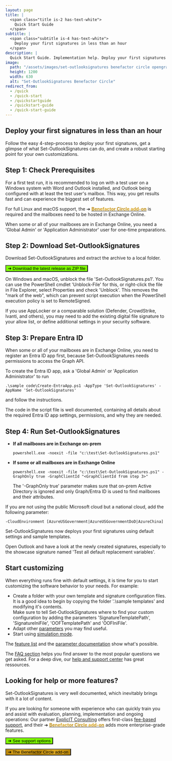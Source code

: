 ```yaml
---
layout: page
title: |
  <span class="title is-2 has-text-white">
    Quick Start Guide
  </span>
subtitle: |
  <span class="subtitle is-4 has-text-white">
    Deploy your first signatures in less than an hour
  </span>
description: |
  Quick Start Guide. Implementation help. Deploy your first signatures in less than an hour.
image:
  path: "/assets/images/set-outlooksignatures benefactor circle opengraph1200x630.png"
  height: 1200
  width: 630
  alt: "Set-OutlookSignatures Benefactor Circle"
redirect_from:
  - /quick
  - /quick-start
  - /quickstartguide
  - /quickstart-guide
  - /quick-start-guide
---
```


## Deploy your first signatures in less than an hour
Follow the easy 4-step-process to deploy your first signatures, get a glimpse of what Set-OutlookSignatures can do, and create a robust starting point for your own customizations.


## Step 1: Check Prerequisites
For a first test run, it is recommended to log on with a test user on a Windows system with Word and Outlook installed, and Outlook being configured with at least the test user's mailbox. This way, you get results fast and can experience the biggest set of features.

For full Linux and macOS support, the ➔&nbsp;<a href="/benefactorcircle"><span style="font-weight: bold; background-image: linear-gradient(to right, darkgoldenrod, goldenrod, darkgoldenrod, goldenrod, darkgoldenrod); background-clip: text; color: transparent;">Benefactor Circle add-on</span></a> is required and the mailboxes need to be hosted in Exchange Online.

When some or all of your mailboxes are in Exchange Online, you need a 'Global Admin' or 'Application Administrator' user for one-time preparations.


## Step 2: Download Set-OutlookSignatures
Download Set-OutlookSignatures and extract the archive to a local folder.

<p><a id="download-link" href="https://github.com/Set-OutlookSignatures/Set-OutlookSignatures/releases" target="_blank"><button class="button is-link is-normal is-hover has-text-black has-text-weight-bold" style="background-color: lawngreen">➔ Download&nbsp;<span class="version-text">the latest release</span>&nbsp;as ZIP file</button></a></p>

On Windows and macOS, unblock the file 'Set-OutlookSignatures.ps1'. You can use the PowerShell cmdlet 'Unblock-File' for this, or right-click the file in File Explorer, select Properties and check 'Unblock'. This removes the "mark of the web", which can prevent script execution when the PowerShell execution policy is set to RemoteSigned.

If you use AppLocker or a comparable solution (Defender, CrowdStrike, Ivanti, and others), you may need to add the existing digital file signature to your allow list, or define additional settings in your security software.


## Step 3: Prepare Entra ID
When some or all of your mailboxes are in Exchange Online, you need to register an Entra ID app first, because Set-OutlookSignatures needs permissions to access the Graph API.

To create the Entra ID app, ask a 'Global Admin' or 'Application Administrator' to run
```
.\sample code\Create-EntraApp.ps1 -AppType 'Set-OutlookSignatures' -AppName 'Set-OutlookSignatures'
```
and follow the instructions.

The code in the script file is well documented, containing all details about the required Entra ID app settings, permissions, and why they are needed.


## Step 4: Run Set-OutlookSignatures
- **If all mailboxes are in Exchange on-prem**
  ```
  powershell.exe -noexit -file "c:\test\Set-OutlookSignatures.ps1"
  ```

- **If some or all mailboxes are in Exchange Online**
  ```
  powershell.exe -noexit -file "c:\test\Set-OutlookSignatures.ps1" -GraphOnly true -GraphClientId "<GraphClientId from step 3>"
  ```
  The '-GraphOnly true' parameter makes sure that on-prem Active Directory is ignored and only Graph/Entra ID is used to find mailboxes and their attributes.

If you are not using the public Microsoft cloud but a national cloud, add the following parameter:
```
-CloudEnvironment [AzureUSGovernment|AzureUSGovernmentDoD|AzureChina]
```

Set-OutlookSignatures now deploys your first signatures using default settings and sample templates.

Open Outlook and have a look at the newly created signatures, especially to the showcase signature named 'Test all default replacement variables'.


## Start customizing
When everything runs fine with default settings, it is time for you to start customizing the software behavior to your needs. For example:
- Create a folder with your own template and signature configuration files.  
  It is a good idea to begin by copying the folder '.\sample templates' and modifying it's contents.  
  Make sure to tell Set-OutlookSignatures where to find your custom configuration by adding the parameters 'SignatureTemplatePath', 'SignatureIniFile', 'OOFTemplatePath' and 'OOFIniFile'.
- Adapt other [parameters](/parameters) you may find useful.
- Start using [simulation mode](/parameters/#16-simulateuser).

The [feature list](/features) and the [parameter documentation](/parameters) show what's possible.

The [FAQ section](/faq) helps you find answer to the most popular questions we get asked. For a deep dive, our [help and support center](/help) has great ressources.


## Looking for help or more features?
Set-OutlookSignatures is very well documented, which inevitably brings with it a lot of content.

If you are looking for someone with experience who can quickly train you and assist with evaluation, planning, implementation and ongoing operations: Our partner <a href="https://explicitconsulting.at" target="_blank">ExplicIT Consulting</a> offers first-class [fee-based support](/support), and their ➔&nbsp;<a href="/benefactorcircle"><span style="font-weight: bold; background-image: linear-gradient(to right, darkgoldenrod, goldenrod, darkgoldenrod, goldenrod, darkgoldenrod); background-clip: text; color: transparent;">Benefactor Circle add-on</span></a> adds more enterprise-grade features.

<p><a href="/support"><button class="button is-link is-normal is-hover has-text-black has-text-weight-bold" style="background-color: lawngreen">➔ See support options</button></a></p>

<p><a href="/benefactorcircle"><button class="button is-link is-normal is-hover has-text-black has-text-weight-bold" style="background-image: linear-gradient(to right, darkgoldenrod, goldenrod, darkgoldenrod, goldenrod, darkgoldenrod)">➔ The Benefactor Circle add-on</button></a></p>


<script>
  fetch('https://api.github.com/repos/Set-OutlookSignatures/Set-OutlookSignatures/releases/latest')
    .then(response => response.json())
    .then(data => {
      document.querySelectorAll('.version-text').forEach(span => {
        span.textContent = data.tag_name;
      });

      document.getElementById('download-link').href =
        `https://github.com/Set-OutlookSignatures/Set-OutlookSignatures/releases/download/${data.tag_name}/Set-OutlookSignatures_${data.tag_name}.zip`;
    })
    .catch(error => {
      console.error('Error fetching release info:', error);
    });
</script>

